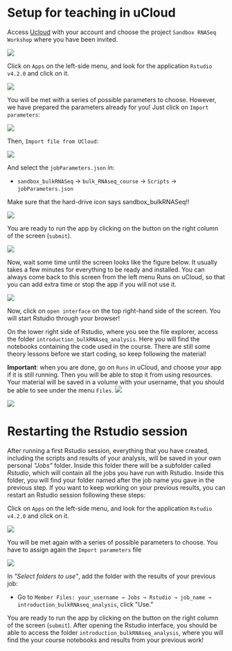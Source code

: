 # Setup for teaching in uCloud

Access [Ucloud](https://cloud.sdu.dk) with your account and choose the project `Sandbox RNASeq Workshop` where you have been invited.

![](./img/02_setup/chooseProject.png)

Click on `Apps` on the left-side menu, and look for the application `Rstudio v4.2.0` and click on it.

![](./img/02_setup/chooseRstudio.png)

You will be met with a series of possible parameters to choose. However, we have prepared the parameters already for you! Just click on `Import parameters`:

![](./img/02_setup/importParameters.png)

Then, `Import file from UCloud`:

![](./img/02_setup/importParameters2.png)

And select the `jobParameters.json` in:

-   `sandbox_bulkRNASeq` -\> `bulk_RNAseq_course` -\> `Scripts` -\> `jobParameters.json`

Make sure that the hard-drive icon says sandbox_bulkRNASeq!!

![](./img/02_setup/importParameters3.png)

You are ready to run the app by clicking on the button on the right column of the screen (`submit`).

![](./img/02_setup/submit.png)

Now, wait some time until the screen looks like the figure below. It usually takes a few minutes for everything to be ready and installed. You can always come back to this screen from the left menu Runs on uCloud, so that you can add extra time or stop the app if you will not use it.

![](./img/02_setup/startapp.png)

Now, click on `open interface` on the top right-hand side of the screen. You will start Rstudio through your browser!

On the lower right side of Rstudio, where you see the file explorer, access the folder `introduction_bulkRNAseq_analysis`. Here you will find the notebooks containing the code used in the course. There are still some theory lessons before we start coding, so keep following the material!

**Important**: when you are done, go on `Runs` in uCloud, and choose your app if it is still running. Then you will be able to stop it from using resources. Your material will be saved in a volume with your username, that you should be able to see under the menu `Files`. ![](./img/02_setup/stop.png)

![](./img/02_setup/01_import_rstudio_from_ucloud_4k.gif)

# Restarting the Rstudio session

After running a first Rstudio session, everything that you have created, including the scripts and results of your analysis, will be saved in your own personal *"Jobs"* folder. Inside this folder there will be a subfolder called *Rstudio*, which will contain all the jobs you have run with Rstudio. Inside this folder, you will find your folder named after the job name you gave in the previous step. If you want to keep working on your previous results, you can restart an Rstudio session following these steps:

Click on `Apps` on the left-side menu, and look for the application `Rstudio v4.2.0` and click on it.

![](./img/02_setup/chooseRstudio.png)

You will be met again with a series of possible parameters to choose. You have to assign again the `Import parameters` file

![](./img/02_setup/importParameters.png)

In *"Select folders to use"*, add the folder with the results of your previous job:

-   Go to `Member Files: your_username → Jobs → Rstudio → job_name → introduction_bulkRNAseq_analysis`, click "Use."

You are ready to run the app by clicking on the button on the right column of the screen (`submit`). After opening the Rstudio interface, you should be able to access the folder `introduction_bulkRNAseq_analysis`, where you will find the your course notebooks and results from your previous work!
